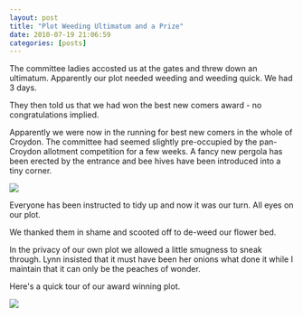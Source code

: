 ```yaml
---
layout: post
title: "Plot Weeding Ultimatum and a Prize"
date: 2010-07-19 21:06:59
categories: [posts]
---
```


The committee ladies accosted us at the gates and threw down an ultimatum. Apparently our plot needed weeding and weeding quick. We had 3 days.

They then told us that we had won the best new comers award - no congratulations implied.

Apparently we were now in the running for best new comers in the whole of Croydon. The committee had seemed slightly pre-occupied by the pan-Croydon allotment competition for a few weeks. A fancy new pergola has been erected by the entrance and bee hives have been introduced into a tiny corner.

![](https://www.earthwoman.co.uk/wp-content/uploads/2010/08/Peaches-225x300.jpg)

Everyone has been instructed to tidy up and now it was our turn. All eyes on our plot.

We thanked them in shame and scooted off to de-weed our flower bed.

In the privacy of our own plot we allowed a little smugness to sneak through. Lynn insisted that it must have been her onions what done it while I maintain that it can only be the peaches of wonder.

Here's a quick tour of our award winning plot.

![](https://www.earthwoman.co.uk/wp-content/uploads/2010/08/4888547245_a29d7ee7f32-450x450.jpg)
